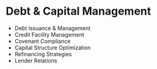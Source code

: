 # Debt & Capital Management

- Debt Issuance & Management
- Credit Facility Management
- Covenant Compliance
- Capital Structure Optimization
- Refinancing Strategies
- Lender Relations
